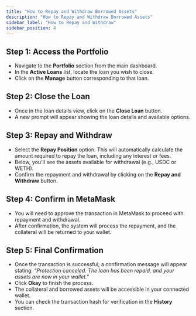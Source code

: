 ```yaml
---
title: "How to Repay and Withdraw Borrowed Assets"
description: "How to Repay and Withdraw Borrowed Assets"
sidebar_label: "How to Repay and Withdraw"
sidebar_position: 4
---
```

<!---
<video controls width="90%">
  <source src="/vid/close-loan-withdraw.mov"/>
</video>
-->



## Step 1: Access the Portfolio

- Navigate to the **Portfolio** section from the main dashboard.
- In the **Active Loans** list, locate the loan you wish to close.
- Click on the **Manage** button corresponding to that loan.

## Step 2: Close the Loan

- Once in the loan details view, click on the **Close Loan** button.
- A new prompt will appear showing the loan details and available options.

## Step 3: Repay and Withdraw

- Select the **Repay Position** option. This will automatically calculate the amount required to repay the loan, including any interest or fees.
- Below, you'll see the assets available for withdrawal (e.g., USDC or WETH).
- Confirm the repayment and withdrawal by clicking on the **Repay and Withdraw** button.

## Step 4: Confirm in MetaMask

- You will need to approve the transaction in MetaMask to proceed with repayment and withdrawal.
- After confirmation, the system will process the repayment, and the collateral will be returned to your wallet.

## Step 5: Final Confirmation

- Once the transaction is successful, a confirmation message will appear stating:
  *"Protection canceled. The loan has been repaid, and your assets are now in your wallet."*
- Click **Okay** to finish the process.
- The collateral and borrowed assets will be accessible in your connected wallet.
- You can check the transaction hash for verification in the **History** section.
